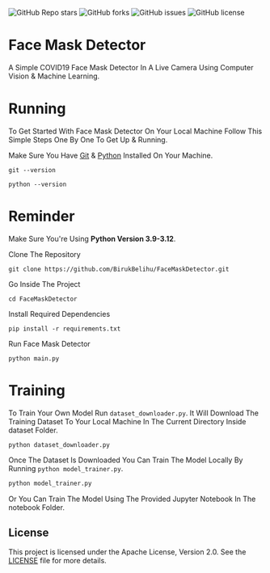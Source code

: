 ![GitHub Repo stars](https://img.shields.io/github/stars/BirukBelihu/FaceMaskDetector)
![GitHub forks](https://img.shields.io/github/forks/BirukBelihu/FaceMaskDetector)
![GitHub issues](https://img.shields.io/github/issues/BirukBelihu/FaceMaskDetector)
![GitHub license](https://img.shields.io/github/license/BirukBelihu/FaceMaskDetector)

# Face Mask Detector

A Simple COVID19 Face Mask Detector In A Live Camera Using Computer Vision & Machine Learning.

# Running

To Get Started With Face Mask Detector On Your Local Machine Follow This Simple Steps One By One To Get Up & Running.

Make Sure You Have [Git](https://git-scm.com/) & [Python](https://python.org) Installed On Your Machine.

```
git --version
```

```
python --version
```

# Reminder
Make Sure You're Using <b>Python Version 3.9-3.12</b>.

Clone The Repository

```
git clone https://github.com/BirukBelihu/FaceMaskDetector.git
```

Go Inside The Project

```
cd FaceMaskDetector
```

Install Required Dependencies

```
pip install -r requirements.txt
```

Run Face Mask Detector
```
python main.py
```

# Training
To Train Your Own Model Run ```dataset_downloader.py```. It Will Download The Training Dataset To Your Local Machine In The Current Directory Inside dataset Folder.

```
python dataset_downloader.py
```

Once The Dataset Is Downloaded You Can Train The Model Locally By Running ```python model_trainer.py```.

```bash
python model_trainer.py
```

Or You Can Train The Model Using The Provided Jupyter Notebook In The notebook Folder.

## License

This project is licensed under the Apache License, Version 2.0. See the [LICENSE](LICENSE) file for more details.
